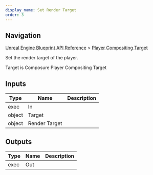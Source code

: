 ```yaml
---
display_name: Set Render Target
order: 3
---
```

## Navigation

[Unreal Engine Blueprint API Reference](https://dev.epicgames.com/documentation/en-us/unreal-engine/BlueprintAPI) > [Player Compositing Target](https://dev.epicgames.com/documentation/en-us/unreal-engine/BlueprintAPI/PlayerCompositingTarget)

Set the render target of the player.

Target is Composure Player Compositing Target

## Inputs

| Type | Name | Description |
| --- | --- | --- |
| exec | In |  |
| object | Target |  |
| object | Render Target |  |

## Outputs

| Type | Name | Description |
| --- | --- | --- |
| exec | Out |  |
